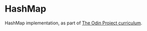 # HashMap

HashMap implementation, as part of <a href="https://www.theodinproject.com/lessons/javascript-hashmap">The Odin Project curriculum</a>.
